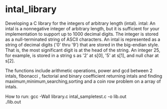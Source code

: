 # intal_library
Developing a C library for the integers of arbitrary length (intal).
intal: An intal is a nonnegative integer of arbitrary length, but it is sufficient for your implementation to support up to 1000 decimal digits. The integer is stored as a null-terminated string of ASCII characters. An intal is represented as a string of decimal digits ('0' thru '9') that are stored in the big-endian style. That is, the most significant digit is at the head of the string. An integer 25, for example, is stored in a string s as '2' at s[0], '5' at s[1], and null char at s[2]. <br />

The functions include arithmetic operations, power and gcd between 2 intals, fibonacci , factorial and binary coefficient returning intals and finding maximum,minimum,searching,sorting  and a coin row problem on a array of intals.


How to run: gcc -Wall library.c intal_sampletest.c -o lib.out <br />
            ./lib.out
